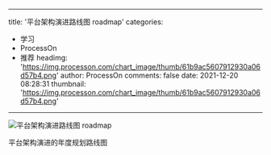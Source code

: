 
---
title: '平台架构演进路线图 roadmap'
categories: 
 - 学习
 - ProcessOn
 - 推荐
headimg: 'https://img.processon.com/chart_image/thumb/61b9ac5607912930a06d57b4.png'
author: ProcessOn
comments: false
date: 2021-12-20 08:28:31
thumbnail: 'https://img.processon.com/chart_image/thumb/61b9ac5607912930a06d57b4.png'
---

<div>   
<img class="thumb" alt="平台架构演进路线图 roadmap" src="https://img.processon.com/chart_image/thumb/61b9ac5607912930a06d57b4.png" referrerpolicy="no-referrer">
<p>平台架构演进的年度规划路线图</p>  
</div>
            